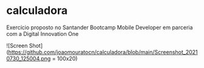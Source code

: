 # calculadora
Exercício proposto no Santander Bootcamp Mobile Developer em parceria com a Digital Innovation One

![Screen Shot](https://github.com/joaomouratocn/calculadora/blob/main/Screenshot_20210730_125004.png = 100x20)
